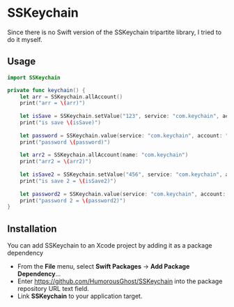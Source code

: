 # SSKeychain

Since there is no Swift version of the SSKeychain tripartite library, I tried to do it myself.

## Usage

```swift
import SSKeychain

private func keychain() {
    let arr = SSKeychain.allAccount()
    print("arr = \(arr)")
    
    let isSave = SSKeychain.setValue("123", service: "com.keychain", account: "admin")
    print("is save \(isSave)")
    
    let password = SSKeychain.value(service: "com.keychain", account: "admin")
    print("password \(password)")
    
    let arr2 = SSKeychain.allAccount(name: "com.keychain")
    print("arr2 = \(arr2)")
    
    let isSave2 = SSKeychain.setValue("456", service: "com.keychain", account: "admin")
    print("is save 2 = \(isSave2)")
    
    let password2 = SSKeychain.value(service: "com.keychain", account: "admin")
    print("password 2 = \(password2)")
}
```

## Installation

You can add SSKeychain to an Xcode project by adding it as a package dependency

* From the **File** menu, select **Swift Packages** -> **Add Package Dependency**...
* Enter https://github.com/HumorousGhost/SSKeychain into the package repository URL text field.
* Link **SSKeychain** to your application target.

